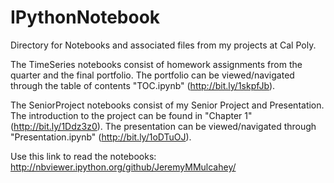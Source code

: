 IPythonNotebook
===============

Directory for Notebooks and associated files from my projects at Cal Poly.

The TimeSeries notebooks consist of homework assignments from the quarter and the final portfolio. The portfolio can be viewed/navigated through the table of contents "TOC.ipynb" (http://bit.ly/1skpfJb).

The SeniorProject notebooks consist of my Senior Project and Presentation. The introduction to the project can be found in "Chapter 1" (http://bit.ly/1Ddz3z0). The presentation can be viewed/navigated through "Presentation.ipynb" (http://bit.ly/1oDTuOJ).

Use this link to read the notebooks:
http://nbviewer.ipython.org/github/JeremyMMulcahey/
